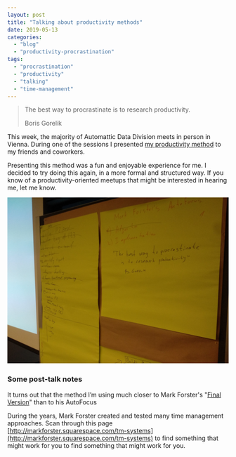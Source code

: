 ```yaml
---
layout: post
title: "Talking about productivity methods"
date: 2019-05-13
categories: 
  - "blog"
  - "productivity-procrastination"
tags: 
  - "procrastination"
  - "productivity"
  - "talking"
  - "time-management"
---
```


> The best way to procrastinate is to research productivity.
> 
> Boris Gorelik

This week, the majority of Automattic Data Division meets in person in Vienna. During one of the sessions I presented [my productivity method](https://gorelik.net/2018/02/20/the-best-productivity-system-i-know/) to my friends and coworkers.

Presenting this method was a fun and enjoyable experience for me. I decided to try doing this again, in a more formal and structured way. If you know of a productivity-oriented meetups that might be interested in hearing me, let me know.

![](/assets/images/2019/05/productivity.jpg)

### Some post-talk notes

It turns out that the method I’m using much closer to Mark Forster's "[Final Version](http://archive.constantcontact.com/fs004/1100358239599/archive/1109511856508.html)" than to his AutoFocus

During the years, Mark Forster created and tested many time management approaches. Scan through this page [http://markforster.squarespace.com/tm-systems](http://markforster.squarespace.com/tm-systems) to find something that might work for you to find something that might work for you.
